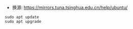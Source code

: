 * 换源: https://mirrors.tuna.tsinghua.edu.cn/help/ubuntu/

```shell 
sudo apt update
sudo apt upgrade
```
